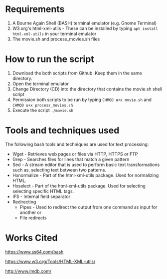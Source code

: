 # Requirements

1.  A Bourne Again Shell (BASH) terminal emulator (e.g. Gnome Terminal)
2.  W3.org's html-xml-utils \- These can be installed by typing ``` apt install html-xml-utils ``` in your terminal emulator
3.  The movie.sh and process_movies.sh files

# How to run the script
1.  Download the both scripts from Github. Keep them in the same directory.
2.  Open the terminal emulator
3.  Change Directory (CD) into the directory that contains the movie.sh shell script
4.  Permission both scripts to be run by typing ``` CHMOD u+x movie.sh ``` and ``` CHMOD u+x process_movies.sh ```
5.  Execute the script ``` ./movie.sh ```

# Tools and techniques used
The following bash tools and techniques are used for text processing:
  - Wget \- Retrieves web pages or files via HTTP, HTTPS or FTP
  - Grep \- Searches files for lines that match a given pattern
  - Sed \- A stream editor that is used to perform basic text transformations such as, selecting text between two patterns.
  - Hxnormalize \- Part of the html-xml-utils package. Used for normalizing HTML.
  - Hxselect \- Part of the html-xml-utils package. Used for selecting selecting specific HTML tags.
  - IFS \- Internal field separator
  - Redirecting
      - Pipes \- Used to redirect the output from one command as input for another or 
      - File redirects

# Works Cited
https://www.ss64.com/bash

https://www.w3.org/Tools/HTML-XML-utils/

http://www.imdb.com/
